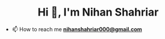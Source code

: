 <div style="background-color◼️"> </div>
<h1 align="center">Hi 👋, I'm Nihan Shahriar</h1>



- 📫 How to reach me **nihanshahriar000@gmail.com**


